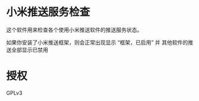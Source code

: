 # 小米推送服务检查

这个软件用来检查各个使用小米推送软件的推送服务状态。

如果你安装了小米推送框架，则会正常出现显示 “框架，已启用” 并 其他软件的推送全部显示已禁用

# 授权

GPLv3